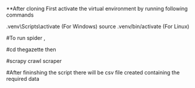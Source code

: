 
**After cloning First activate the virtual environment by running following commands

.venv\Scripts\activate (For Windows)
source .venv/bin/activate (For Linux)

#To run spider ,

#cd thegazette then



#scrapy crawl scraper

#After fininshing the script there will be  csv file created containing the required data
